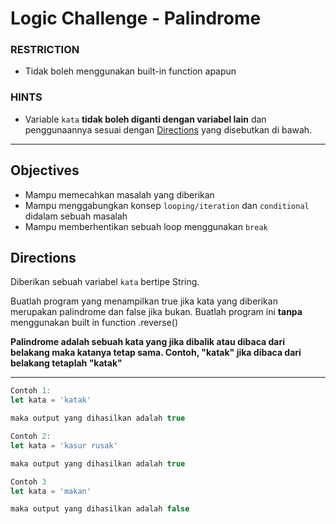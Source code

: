# Logic Challenge - Palindrome

### RESTRICTION

-   Tidak boleh menggunakan built-in function apapun

### HINTS

-   Variable `kata` **tidak boleh diganti dengan variabel lain** dan penggunaannya sesuai dengan [Directions](#directions) yang disebutkan di bawah.

---

## Objectives

-   Mampu memecahkan masalah yang diberikan
-   Mampu menggabungkan konsep `looping/iteration` dan `conditional` didalam sebuah masalah
-   Mampu memberhentikan sebuah loop menggunakan `break`

## Directions

Diberikan sebuah variabel `kata` bertipe String.

Buatlah program yang menampilkan true jika kata yang diberikan merupakan palindrome dan false jika bukan. Buatlah program ini **tanpa** menggunakan built in function .reverse()

**Palindrome adalah sebuah kata yang jika dibalik atau dibaca dari belakang maka katanya tetap sama. Contoh, "katak" jika dibaca dari belakang tetaplah "katak"**

---

```js
Contoh 1:
let kata = 'katak'

maka output yang dihasilkan adalah true

Contoh 2:
let kata = 'kasur rusak'

maka output yang dihasilkan adalah true

Contoh 3
let kata = 'makan'

maka output yang dihasilkan adalah false
```
